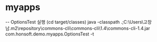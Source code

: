 # myapps


-- OptionsTest 실행 (cd target/classes)
java -classpath .;C:\Users\고창남\.m2\repository\commons-cli\commons-cli\1.4\commons-cli-1.4.jar com.honsoft.demo.myapps.OptionsTest -t
